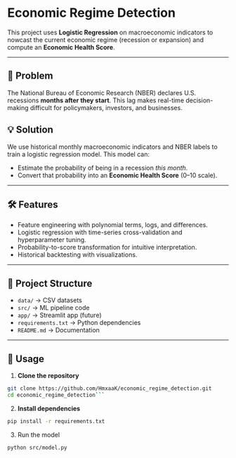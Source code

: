 # Economic Regime Detection 

This project uses **Logistic Regression** on macroeconomic indicators to nowcast the current economic regime (recession or expansion) and compute an **Economic Health Score**.

---

## 📌 Problem
The National Bureau of Economic Research (NBER) declares U.S. recessions **months after they start**. This lag makes real-time decision-making difficult for policymakers, investors, and businesses.

## 💡 Solution
We use historical monthly macroeconomic indicators and NBER labels to train a logistic regression model. This model can:
- Estimate the probability of being in a recession *this month*.
- Convert that probability into an **Economic Health Score** (0–10 scale).

---

## 🛠 Features
- Feature engineering with polynomial terms, logs, and differences.
- Logistic regression with time-series cross-validation and hyperparameter tuning.
- Probability-to-score transformation for intuitive interpretation.
- Historical backtesting with visualizations.

---

## 📂 Project Structure
- `data/` → CSV datasets  
- `src/` → ML pipeline code  
- `app/` → Streamlit app (future)  
- `requirements.txt` → Python dependencies  
- `README.md` → Documentation  

---

## 🚀 Usage

1. **Clone the repository**
```bash
git clone https://github.com/HmxaaK/economic_regime_detection.git
cd economic_regime_detection```
```
2. **Install dependencies**
```bash
pip install -r requirements.txt
```
3. Run the model
```bash
python src/model.py
```




